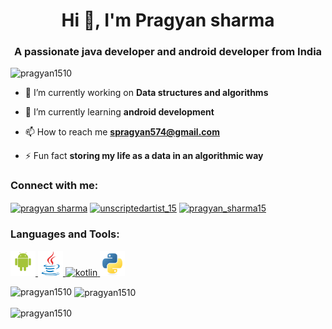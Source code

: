 <h1 align="center">Hi 👋, I'm Pragyan sharma</h1>
<h3 align="center">A passionate java developer and android developer from India</h3>

<p align="left"> <img src="https://komarev.com/ghpvc/?username=pragyan1510&label=Profile%20views&color=0e75b6&style=flat" alt="pragyan1510" /> </p>

- 🔭 I’m currently working on **Data structures and algorithms**

- 🌱 I’m currently learning **android development**

- 📫 How to reach me **spragyan574@gmail.com**

- ⚡ Fun fact **storing my life as a data in an algorithmic way**

<h3 align="left">Connect with me:</h3>
<p align="left">
<a href="https://linkedin.com/in/pragyan sharma" target="blank"><img align="center" src="https://raw.githubusercontent.com/rahuldkjain/github-profile-readme-generator/master/src/images/icons/Social/linked-in-alt.svg" alt="pragyan sharma" height="30" width="40" /></a>
<a href="https://instagram.com/unscriptedartist_15" target="blank"><img align="center" src="https://raw.githubusercontent.com/rahuldkjain/github-profile-readme-generator/master/src/images/icons/Social/instagram.svg" alt="unscriptedartist_15" height="30" width="40" /></a>
<a href="https://www.leetcode.com/pragyan_sharma15" target="blank"><img align="center" src="https://raw.githubusercontent.com/rahuldkjain/github-profile-readme-generator/master/src/images/icons/Social/leet-code.svg" alt="pragyan_sharma15" height="30" width="40" /></a>
</p>

<h3 align="left">Languages and Tools:</h3>
<p align="left"> <a href="https://developer.android.com" target="_blank" rel="noreferrer"> <img src="https://raw.githubusercontent.com/devicons/devicon/master/icons/android/android-original-wordmark.svg" alt="android" width="40" height="40"/> </a> <a href="https://www.java.com" target="_blank" rel="noreferrer"> <img src="https://raw.githubusercontent.com/devicons/devicon/master/icons/java/java-original.svg" alt="java" width="40" height="40"/> </a> <a href="https://kotlinlang.org" target="_blank" rel="noreferrer"> <img src="https://www.vectorlogo.zone/logos/kotlinlang/kotlinlang-icon.svg" alt="kotlin" width="40" height="40"/> </a> <a href="https://www.python.org" target="_blank" rel="noreferrer"> <img src="https://raw.githubusercontent.com/devicons/devicon/master/icons/python/python-original.svg" alt="python" width="40" height="40"/> </a> </p>

<p><img align="left" src="https://github-readme-stats.vercel.app/api/top-langs?username=pragyan1510&show_icons=true&locale=en&layout=compact" alt="pragyan1510" /></p>

<p>&nbsp;<img align="center" src="https://github-readme-stats.vercel.app/api?username=pragyan1510&show_icons=true&locale=en" alt="pragyan1510" /></p>

<p><img align="center" src="https://github-readme-streak-stats.herokuapp.com/?user=pragyan1510&" alt="pragyan1510" /></p>
